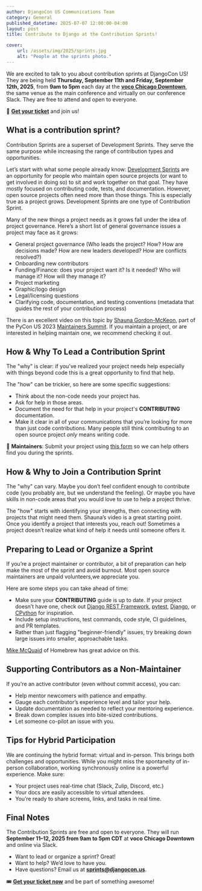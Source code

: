 ```yaml
---
author: DjangoCon US Communications Team
category: General
published_datetime: 2025-07-07 12:00:00-04:00
layout: post
title: Contribute to Django at the Contribution Sprints!

cover:
    url: /assets/img/2025/sprints.jpg
    alt: "People at the sprints photo."
---
```


We are excited to talk to you about contribution sprints at DjangoCon US! They are being held **Thursday, September 11th and Friday, September 12th, 2025**, from **9am to 5pm** each day at the **[voco Chicago Downtown](https://www.ihg.com/voco/hotels/us/en/chicago/chiwp/hoteldetail)**, the same venue as the main conference and virtually on our conference Slack. They are free to attend and open to everyone.

📣 **[Get your ticket]({{site.ticket_link}})** and join us!

## What is a contribution sprint?

Contribution Sprints are a superset of Development Sprints. They serve the same purpose while increasing the range of contribution types and opportunities.

Let’s start with what some people already know: [Development Sprints](https://2022.djangocon.us/news/dev-sprint-attendees/) are an opportunity for people who maintain open source projects (or want to get involved in doing so) to sit and work together on that goal. They have mostly focused on contributing code, tests, and documentation. However, open source projects often need more than those things. This is especially true as a project grows. Development Sprints are one type of Contribution Sprint.

Many of the new things a project needs as it grows fall under the idea of project governance. Here’s a short list of general governance issues a project may face as it grows:

- General project governance (Who leads the project? How? How are decisions made? How are new leaders developed? How are conflicts resolved?)
- Onboarding new contributors
- Funding/Finance: does your project want it? Is it needed? Who will manage it? How will they manage it?
- Project marketing
- Graphic/logo design
- Legal/licensing questions
- Clarifying code, documentation, and testing conventions (metadata that guides the rest of your contribution process)

There is an excellent video on this topic by [Shauna Gordon-McKeon](https://www.youtube.com/watch?v=b2WHTNE4AZk), part of the PyCon US 2023 [Maintainers Summit](https://www.youtube.com/@MaintainersSummit). If you maintain a project, or are interested in helping maintain one, we recommend checking it out.

## How & Why To Lead a Contribution Sprint

The "why" is clear: if you’ve realized your project needs help especially with things beyond code this is a great opportunity to find that help.

The "how" can be trickier, so here are some specific suggestions:

- Think about the non-code needs your project has.
- Ask for help in those areas.
- Document the need for that help in your project's **CONTRIBUTING** documentation.
- Make it clear in all of your communications that you’re looking for more than just code contributions. Many people still think contributing to an open source project *only* means writing code.

📢 **Maintainers**: Submit your project using [this form](https://forms.gle/XvB5dBiagkrtsAfJ7) so we can help others find you during the sprints.

## How & Why to Join a Contribution Sprint

The "why" can vary. Maybe you don’t feel confident enough to contribute code (you probably are, but we understand the feeling). Or maybe you have skills in non-code areas that you would love to use to help a project thrive.

The "how" starts with identifying your strengths, then connecting with projects that might need them. Shauna’s video is a great starting point. Once you identify a project that interests you, reach out! Sometimes a project doesn’t realize what kind of help it needs until someone offers it.

## Preparing to Lead or Organize a Sprint

If you’re a project maintainer or contributor, a bit of preparation can help make the most of the sprint and avoid burnout. Most open source maintainers are unpaid volunteers,we appreciate you.

Here are some steps you can take ahead of time:

- Make sure your **CONTRIBUTING** guide is up to date. If your project doesn’t have one, check out [Django REST Framework](https://github.com/encode/django-rest-framework/blob/master/CONTRIBUTING.md), [pytest](https://github.com/pytest-dev/pytest/blob/main/CONTRIBUTING.rst), [Django](https://docs.djangoproject.com/en/dev/internals/contributing/), or [CPython](https://devguide.python.org/) for inspiration.
- Include setup instructions, test commands, code style, CI guidelines, and PR templates.
- Rather than just flagging "beginner-friendly" issues, try breaking down large issues into smaller, approachable tasks.

[Mike McQuaid](https://mikemcquaid.com/2019/02/16/stop-mentoring-first-time-contributors/) of Homebrew has great advice on this.

## Supporting Contributors as a Non-Maintainer

If you're an active contributor (even without commit access), you can:

- Help mentor newcomers with patience and empathy.
- Gauge each contributor’s experience level and tailor your help.
- Update documentation as needed to reflect your mentoring experience.
- Break down complex issues into bite-sized contributions.
- Let someone co-pilot an issue with you.

## Tips for Hybrid Participation

We are continuing the hybrid format: virtual and in-person. This brings both challenges and opportunities. While you might miss the spontaneity of in-person collaboration, working synchronously online is a powerful experience. Make sure:

- Your project uses real-time chat (Slack, Zulip, Discord, etc.)
- Your docs are easily accessible to virtual attendees.
- You’re ready to share screens, links, and tasks in real time.

## Final Notes

The Contribution Sprints are free and open to everyone. They will run **September 11–12, 2025 from 9am to 5pm CDT** at **voco Chicago Downtown** and online via Slack.

- Want to lead or organize a sprint? Great!
- Want to help? We’d love to have you.
- Have questions? Email us at **[sprints@djangocon.us](mailto:sprints@djangocon.us)**.

🎟️ **[Get your ticket now]({{site.ticket_link}})** and be part of something awesome!
